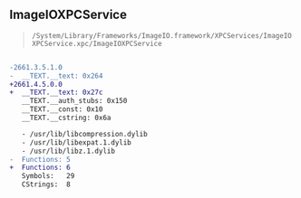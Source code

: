 ## ImageIOXPCService

> `/System/Library/Frameworks/ImageIO.framework/XPCServices/ImageIOXPCService.xpc/ImageIOXPCService`

```diff

-2661.3.5.1.0
-  __TEXT.__text: 0x264
+2661.4.5.0.0
+  __TEXT.__text: 0x27c
   __TEXT.__auth_stubs: 0x150
   __TEXT.__const: 0x10
   __TEXT.__cstring: 0x6a

   - /usr/lib/libcompression.dylib
   - /usr/lib/libexpat.1.dylib
   - /usr/lib/libz.1.dylib
-  Functions: 5
+  Functions: 6
   Symbols:   29
   CStrings:  8
 

```
